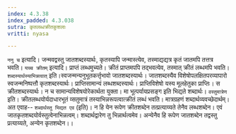 ```yaml
---
index: 4.3.38
index_padded: 4.3.038
sutra: कृतलब्धक्रीतकुशलाः
vritti: nyasa

---
```

`ननु च` इत्यादि। जन्मवद्वस्तु जातशब्दस्यार्थः, कृतस्यापि जन्मास्त्येव, तस्माद्यद्यत्र कृतं जातमपि तत्तत्र भवति। `यच्च क्रीतम्` इत्यादि। प्राप्तं लब्धमुच्यते। क्रीतं प्राप्तमपपि तद्भवत्येव, तस्मात् क्रीतं लब्धमपि भवति। `शब्दस्यार्थस्याभिन्नत्वात्` इति।स्वजन्मन्यनुभूतकर्त्तृभावो जातशब्दस्यार्थः। जातशब्दस्यैव विशेषोपलक्षितपरव्यापारो स्वजन्मनिष्पत्तौ कृतशब्दस्यार्थः। प्राप्तिसामान्यं लब्धशब्दस्यार्थः। प्राप्तिविशेषो यस्य मूलहेतुका प्राप्तिः। स क्रीतशब्दस्यार्थः। न च सामान्यविशेषयोरेकार्थता युक्ता। मा भूत्पर्यायप्रसङ्ग इति भिद्यते शब्दार्थः। `वस्तुमात्रेण` इति। क्रीतलब्धयोर्यदाधारभूतं व्सतुमात्रं तस्याभिन्नरूपत्वात्क्रीतं लब्धं भवति। मात्रग्रहणं शब्दार्थव्यवच्छेदार्थम्। अत एवाह-- `शब्दार्थस्तु भिद्यत एव` (इति)। न हि येन रूपेण क्रीतशब्देन तत्प्रत्याय्यते तेनैव लब्धशब्देन। एवं जातकृतशब्दयोर्वस्तुत्वेनाभिन्नत्वम्। शब्दार्थद्वारेण तु भिन्नार्थत्वमेव। अन्येनैव हि रूपेण जातशब्देन तद्वस्तु प्रत्याय्यते, अन्येन कृतशब्देन।।
